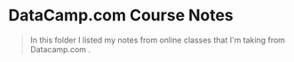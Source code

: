 # DataCamp.com Course Notes
> In this folder I listed my notes from online classes that I'm taking from Datacamp.com .
